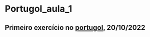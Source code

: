 # Portugol_aula_1

## Primeiro exercício no [portugol](https://portugol-webstudio.cubos.io/ide), 20/10/2022
